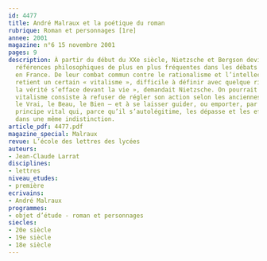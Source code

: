 ```yaml
---
id: 4477
title: André Malraux et la poétique du roman
rubrique: Roman et personnages [1re]
annee: 2001
magazine: n°6 15 novembre 2001
pages: 9
description: À partir du début du XXe siècle, Nietzsche et Bergson deviennent des
  références philosophiques de plus en plus fréquentes dans les débats intellectuels
  en France. De leur combat commun contre le rationalisme et l’intellectualisme, on
  retient un certain « vitalisme », difficile à définir avec quelque rigueur. « Que
  la vérité s’efface devant la vie », demandait Nietzsche. On pourrait dire que le
  vitalisme consiste à refuser de régler son action selon les anciennes valeurs –
  le Vrai, le Beau, le Bien – et à se laisser guider, ou emporter, par une sorte de
  principe vital qui, parce qu’il s’autolégitime, les dépasse et les efface toutes
  dans une même indistinction.
article_pdf: 4477.pdf
magazine_special: Malraux
revue: L’école des lettres des lycées
auteurs:
- Jean-Claude Larrat
disciplines:
- lettres
niveau_etudes:
- première
ecrivains:
- André Malraux
programmes:
- objet d’étude - roman et personnages
siecles:
- 20e siècle
- 19e siècle
- 18e siècle
---
```


